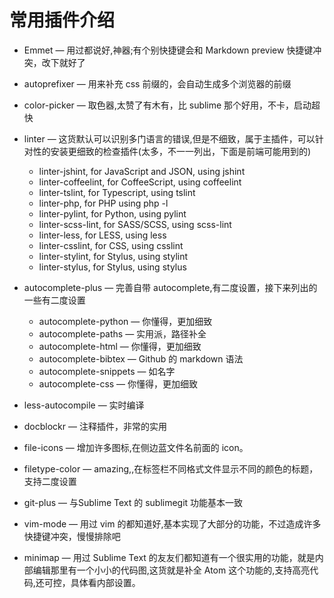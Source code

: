 # 常用插件介绍

- Emmet — 用过都说好,神器;有个别快捷键会和 Markdown preview 快捷键冲突，改下就好了

- autoprefixer — 用来补充 css 前缀的，会自动生成多个浏览器的前缀

- color-picker — 取色器,太赞了有木有，比 sublime 那个好用，不卡，启动超快

- linter — 这货默认可以识别多门语言的错误,但是不细致，属于主插件，可以针对性的安装更细致的检查插件(太多，不一一列出，下面是前端可能用到的)

  - linter-jshint, for JavaScript and JSON, using jshint
  - linter-coffeelint, for CoffeeScript, using coffeelint
  - linter-tslint, for Typescript, using tslint
  - linter-php, for PHP using php -l
  - linter-pylint, for Python, using pylint
  - linter-scss-lint, for SASS/SCSS, using scss-lint
  - linter-less, for LESS, using less
  - linter-csslint, for CSS, using csslint
  - linter-stylint, for Stylus, using stylint
  - linter-stylus, for Stylus, using stylus

- autocomplete-plus — 完善自带 autocomplete,有二度设置，接下来列出的一些有二度设置

  - autocomplete-python — 你懂得，更加细致
  - autocomplete-paths — 实用派，路径补全
  - autocomplete-html — 你懂得，更加细致
  - autocomplete-bibtex — Github 的 markdown 语法
  - autocomplete-snippets — 如名字
  - autocomplete-css — 你懂得，更加细致

- less-autocompile — 实时编译

- docblockr — 注释插件，非常的实用

- file-icons — 增加许多图标,在侧边蓝文件名前面的 icon。

- filetype-color — amazing,,在标签栏不同格式文件显示不同的颜色的标题，支持二度设置

- git-plus — 与Sublime Text 的 sublimegit 功能基本一致

- vim-mode — 用过 vim 的都知道好,基本实现了大部分的功能，不过造成许多快捷键冲突，慢慢排除吧

- minimap — 用过 Sublime Text 的友友们都知道有一个很实用的功能，就是内部编辑那里有一个小小的代码图,这货就是补全 Atom 这个功能的,支持高亮代码,还可控，具体看内部设置。
